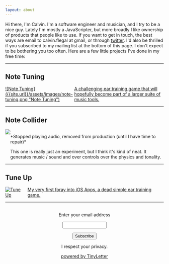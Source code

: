 ```yaml
---
layout: about
---
```

Hi there, I'm Calvin. I'm a software engineer and musician, and I try to be a nice guy. Lately I'm mostly a JavaScripter, but more broadly I like ownership of products that people like to use. If you want to get in touch, the best ways are email to calvin.flegal at gmail,
or through [twitter](https://twitter.com/calflegal). I'd also be thrilled if you 
subscribed to my mailing list at the bottom of this page. I don't expect to be bothering you too
often. Here are a few little projects I've done in my free time:

<hr />

Note Tuning
-----------
<a href="https://www.notetuning.com" class="app-link" style="display: flex;" >
![Note Tuning]({{site.url}}/assets/images/note-tuning.png "Note Tuning")
<span class="app-description">A challenging ear training game that will
hopefully become part of a larger suite of music tools.</span>
</a>
<hr />

Note Collider
------------
<div style="display: flex" class="app-link">
<img src="{{site.url}}/assets/images/note-collider.jpg" />
<span class="app-description"> <p>*Stopped playing audio, removed from production (until I have time to repair)* </p>This one is really just an experiment, but I think
it's kind of neat. It generates music / sound and over controls over the physics
and tonality.</span>
</div>
<hr />

Tune Up
-----------
<a
href="https://itunes.apple.com/us/app/tuneup-lite-intonation-ear-training-game/id884607905?ls=1&mt=8" class="app-link" style="display: flex;" >
![Tune Up]({{site.url}}/assets/images/tune-up.jpg "Note Tuning")
<span class="app-description">My very first foray into iOS Apps, a dead simple
ear training game.</span>
</a>
<hr />

 <form style="padding:3px;text-align:center;" action="https://tinyletter.com/calflegal" method="post" target="popupwindow" onsubmit="window.open('https://tinyletter.com/calflegal', 'popupwindow', 'scrollbars=yes,width=800,height=600');return true"><p><label for="tlemail">Enter your email address</label></p><p><input type="text" style="width:140px" name="email" id="tlemail" /></p><input type="hidden" value="1" name="embed"/><input type="submit" value="Subscribe" /><p>I respect your privacy.</p><p><a href="https://tinyletter.com" target="_blank">powered by TinyLetter</a></p></form>
